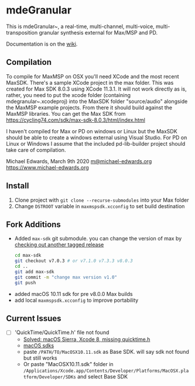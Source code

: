 # mdeGranular

This is mdeGranular~, a real-time, multi-channel, multi-voice,
multi-transposition granular synthesis external for Max/MSP and PD.

Documentation is on the [wiki](../../wiki).

## Compilation

To compile for MaxMSP on OSX you'll need XCode and the most recent MaxSDK.
There's a sample XCode project in the max folder. This was created for Max SDK
8.0.3 using XCode 11.3.1. It will not work directly as is, rather, you need to
put the xcode folder (containing mdegranular~.xcodeproj) into the MaxSDK folder
"source/audio" alongside the MaxMSP example projects. From there it should build
against the MaxMSP libraries. You can get the Max SDK from
https://cycling74.com/sdk/max-sdk-8.0.3/html/index.html

I haven't compiled for Max or PD on windows or Linux but the MaxSDK should be
able to create a windows external using Visual Studio. For PD on Linux or
Windows I assume that the included pd-lib-builder project should take care of
compilation.


Michael Edwards, March 9th 2020
m@michael-edwards.org
https://www.michael-edwards.org

## Install

1. Clone project with `git clone --recurse-submodules` into your Max folder
2. Change `DSTROOT` variable in `maxmspsdk.xcconfig` to set build destination

## Fork Additions

- Added `max-sdk` git submodule. you can change the version of max by [checking out another tagged release](https://stackoverflow.com/a/1778247/8876321)
    ```sh
    cd max-sdk
    git checkout v7.0.3 # or v7.1.0 v7.3.3 v8.0.3
    cd ..
    git add max-sdk
    git commit -m "change max version v1.0"
    git push
    ```
- added macOS 10.11 sdk for pre v8.0.0 Max builds
- add local `maxmspsdk.xcconfig` to improve portability

## Current Issues

- [ ] 'QuickTime/QuickTime.h' file not found
    - [Solved: macOS Sierra, Xcode 8, missing quicktime.h](https://sdk.steinberg.net/viewtopic.php?t=229)
    - [macOS sdks](https://github.com/phracker/MacOSX-SDKs)
    - paste `/PATH/TO/MacOSX10.11.sdk` as Base SDK. will say sdk not found but still works
    - Or paste "MacOSX10.11.sdk" folder in `/Applications/Xcode.app/Contents/Developer/Platforms/MacOSX.platform/Developer/SDKs`  and select Base SDK
